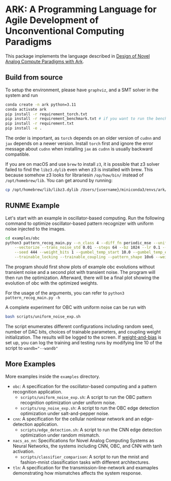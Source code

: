 # ARK: A Programming Language for Agile Development of Unconventional Computing Paradigms

This package implements the language described in [Design of Novel Analog Compute Paradigms with Ark](https://arxiv.org/abs/2309.08774).

## Build from source

To setup the environment, please have `graphviz`, and a SMT solver in the system and run

```bash
conda create -n ark python=3.11
conda activate ark
pip install -r requirement_torch.txt
pip install -r requirement_benchmark.txt # if you want to run the benchmarking experiments
pip install -r requirement.txt
pip install -e .
```

The order is important, as `torch` depends on an older version of `cudnn` and `jax` depends on a newer version. Install `torch` first and ignore the error message about `cudnn` when installing `jax` as `cudnn` is usually backward compatible.

If you are on macOS and use `brew` to install `z3`, it is possible that z3 solver failed to find the `libz3.dylib` even when z3 is installed with brew. This because somehow z3 looks for librariesin `/op/how/bin/` instead of `/opt/homebrew/lib`. You can get around by running:

```bash
cp /opt/homebrew/lib/libz3.dylib /Users/{username}/miniconda3/envs/ark/lib
```

## RUNME Example

Let's start with an example in oscillator-based computing. Run the following command to optimize oscillator-based pattern recognizer with uniform noise injected to the images.

```bash
cd examples/obc
python3 pattern_recog_main.py --n_class 4 --diff_fn periodic_mse --uniform_noise \
    --vectorize --trans_noise_std 0.01 --steps 64 --bz 1024 --lr 0.1 --optimizer adam \
    --seed 444 --weight_bits 1 --gumbel_temp_start 10.0 --gumbel_temp_end 1.0 --gumbel_schedule exp \
    --trainable_locking --trainable_coupling --pattern_shape 10x6 --weight_init hebbian --no_noiseless --plot_evol 4 --num_plot 4
```

The program should first show plots of example obc evolutions without transient noise and a second plot with transient noise. The program will then run the optimization. Afterward, there will be a final plot showing the evolution of obc with the optimized weights.

For the usage of the arguments, you can refer to `python3 pattern_recog_main.py -h`

A complete experiment for OBC with uniform noise can be run with

```bash
bash scripts/uniform_noise_exp.sh
```

The script enumerates different configurations including random seed, number of DAC bits, choices of trainable parameters, and coupling weight initialization. The results will be logged to the screen.
If [weight-and-bias](https://wandb.ai/site/) is set up, you can log the training and testing runs by modifying line 10 of the script to `wandb="--wandb"`

## More Examples

More examples inside the `examples` directory.

- `obc`: A specification for the oscillator-based computing and a pattern recognition application.
  - `scripts/uniform_noise_exp.sh`: A script to run the OBC pattern recognition optimization under uniform noise.
  - `scripts/snp_noise_exp.sh`: A script to run the OBC edge detection optimization under salt-and-pepper noise.
- `cnn`: A specification for the cellular nonlinear network and an edge-detection application.
  - `scripts/edge_detection.sh`: A script to run the CNN edge detection optimization under random mismatch.
- `nacs_as_nn`: Specifications for Novel Analog Computing Systems as Neural Networks, the systems including CNN, OBC, and CNN with tanh activation.
  - `scripts/classifier_comparison`: A script to run the mnist and fashion-mnist classification tasks with different architectures.
- `tln`: A specification for the transmission-line-network and examaples demonstrating how mismatches affects the system response.

